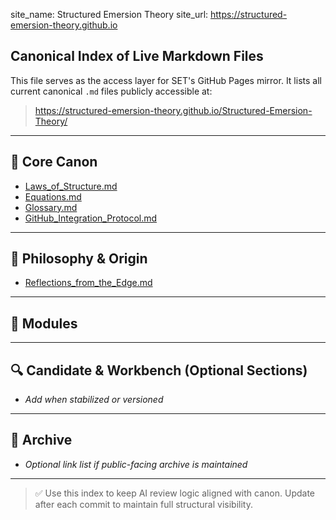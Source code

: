 site_name: Structured Emersion Theory
site_url: https://structured-emersion-theory.github.io


## Canonical Index of Live Markdown Files

This file serves as the access layer for SET's GitHub Pages mirror. It lists all current canonical `.md` files publicly accessible at:
> https://structured-emersion-theory.github.io/Structured-Emersion-Theory/

---

## 📘 Core Canon
- [Laws_of_Structure.md](https://structured-emersion-theory.github.io/Structured-Emersion-Theory/docs/Laws_of_Structure.md)
- [Equations.md](https://structured-emersion-theory.github.io/Structured-Emersion-Theory/docs/Equations.md)
- [Glossary.md](https://structured-emersion-theory.github.io/Structured-Emersion-Theory/docs/Glossary.md)
- [GitHub_Integration_Protocol.md](https://structured-emersion-theory.github.io/Structured-Emersion-Theory/docs/GitHub_Integration_Protocol.md)

---

## 🧠 Philosophy & Origin
- [Reflections_from_the_Edge.md](https://structured-emersion-theory.github.io/Structured-Emersion-Theory/docs/Preface/Reflections_from_the_Edge.html)

---

## 🧮 Modules
<!-- Add confirmed module links here as they are added -->


---

## 🔍 Candidate & Workbench (Optional Sections)
- _Add when stabilized or versioned_

---

## 📁 Archive
- _Optional link list if public-facing archive is maintained_

---

> ✅ Use this index to keep AI review logic aligned with canon. Update after each commit to maintain full structural visibility.
